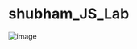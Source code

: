 # shubham_JS_Lab
![image](https://github.com/shubh-2291/shubham_JS_Lab/assets/144420654/4e1d6fe8-27b4-4148-91b2-8fb381ebcd5b)
